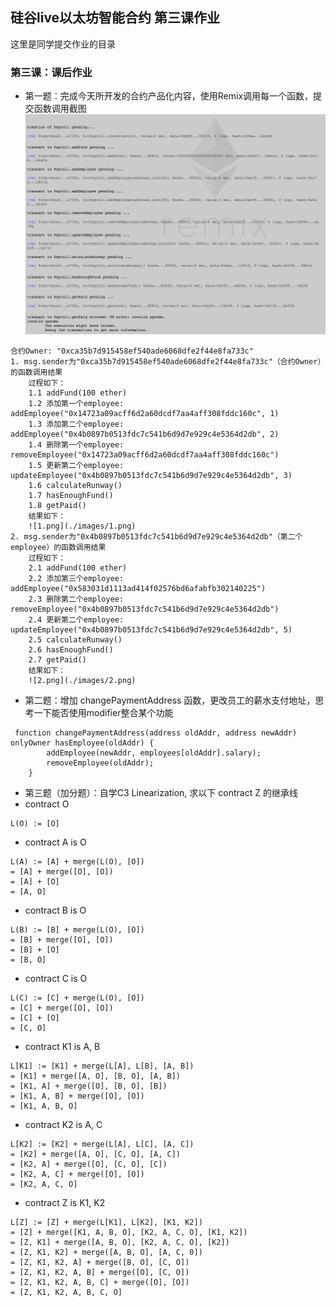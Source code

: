 ## 硅谷live以太坊智能合约 第三课作业
这里是同学提交作业的目录

### 第三课：课后作业
- 第一题：完成今天所开发的合约产品化内容，使用Remix调用每一个函数，提交函数调用截图
![1.png](images/1.png)
```
合约Owner: "0xca35b7d915458ef540ade6068dfe2f44e8fa733c"
1. msg.sender为"0xca35b7d915458ef540ade6068dfe2f44e8fa733c"（合约Owner）的函数调用结果
	过程如下：
	1.1 addFund(100 ether)
	1.2 添加第一个employee: addEmployee("0x14723a09acff6d2a60dcdf7aa4aff308fddc160c", 1)
	1.3 添加第二个employee: addEmployee("0x4b0897b0513fdc7c541b6d9d7e929c4e5364d2db", 2)
	1.4 删除第一个employee: removeEmployee("0x14723a09acff6d2a60dcdf7aa4aff308fddc160c")
	1.5 更新第二个employee: updateEmployee("0x4b0897b0513fdc7c541b6d9d7e929c4e5364d2db", 3)
	1.6 calculateRunway()
	1.7 hasEnoughFund()
	1.8 getPaid()
	结果如下：
	![1.png](./images/1.png)
2. msg.sender为"0x4b0897b0513fdc7c541b6d9d7e929c4e5364d2db"（第二个employee）的函数调用结果
	过程如下：
	2.1 addFund(100 ether)
	2.2 添加第三个employee: addEmployee("0x583031d1113ad414f02576bd6afabfb302140225")
	2.3 删除第二个employee: removeEmployee("0x4b0897b0513fdc7c541b6d9d7e929c4e5364d2db")
	2.4 更新第二个employee: updateEmployee("0x4b0897b0513fdc7c541b6d9d7e929c4e5364d2db", 5)
	2.5 calculateRunway()
	2.6 hasEnoughFund()
	2.7 getPaid()
	结果如下：
	![2.png](./images/2.png)
```
- 第二题：增加 changePaymentAddress 函数，更改员工的薪水支付地址，思考一下能否使用modifier整合某个功能
```
 function changePaymentAddress(address oldAddr, address newAddr) onlyOwner hasEmployee(oldAddr) {
        addEmployee(newAddr, employees[oldAddr].salary);
        removeEmployee(oldAddr);
    }
```

- 第三题（加分题）：自学C3 Linearization, 求以下 contract Z 的继承线
- contract O
```
L(O) := [O]
```
- contract A is O
```
L(A) := [A] + merge(L(O), [O])
= [A] + merge([O], [O])
= [A] + [O]
= [A, O]
```
- contract B is O
```
L(B) := [B] + merge(L(O), [O])
= [B] + merge([O], [O])
= [B] + [O]
= [B, O]
```
- contract C is O
```
L(C) := [C] + merge(L(O), [O])
= [C] + merge([O], [O])
= [C] + [O]
= [C, O]
```
- contract K1 is A, B
```
L[K1] := [K1] + merge(L[A], L[B], [A, B])
= [K1] + merge([A, O], [B, O], [A, B])
= [K1, A] + merge([O], [B, O], [B])
= [K1, A, B] + merge([O], [O])
= [K1, A, B, O]
```

- contract K2 is A, C
```
L[K2] := [K2] + merge(L[A], L[C], [A, C])
= [K2] + merge([A, O], [C, O], [A, C])
= [K2, A] + merge([O], [C, O], [C])
= [K2, A, C] + merge([O], [O])
= [K2, A, C, O]
```

- contract Z is K1, K2
```
L[Z] := [Z] + merge(L[K1], L[K2], [K1, K2])
= [Z] + merge([K1, A, B, O], [K2, A, C, O], [K1, K2])
= [Z, K1] + merge([A, B, O], [K2, A, C, O], [K2])
= [Z, K1, K2] + merge([A, B, O], [A, C, 0])
= [Z, K1, K2, A] + merge([B, O], [C, O])
= [Z, K1, K2, A, B] + merge([O], [C, O])
= [Z, K1, K2, A, B, C] + merge([O], [O])
= [Z, K1, K2, A, B, C, O]
```
